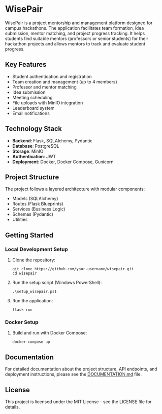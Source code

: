 # WisePair

WisePair is a project mentorship and management platform designed for campus hackathons. The application facilitates team formation, idea submission, mentor matching, and project progress tracking. It helps students find suitable mentors (professors or senior students) for their hackathon projects and allows mentors to track and evaluate student progress.

## Key Features

- Student authentication and registration
- Team creation and management (up to 4 members)
- Professor and mentor matching
- Idea submission
- Meeting scheduling
- File uploads with MinIO integration
- Leaderboard system
- Email notifications

## Technology Stack

- **Backend**: Flask, SQLAlchemy, Pydantic
- **Database**: PostgreSQL
- **Storage**: MinIO
- **Authentication**: JWT
- **Deployment**: Docker, Docker Compose, Gunicorn

## Project Structure

The project follows a layered architecture with modular components:
- Models (SQLAlchemy)
- Routes (Flask Blueprints)
- Services (Business Logic)
- Schemas (Pydantic)
- Utilities

## Getting Started

### Local Development Setup

1. Clone the repository:
   ```
   git clone https://github.com/your-username/wisepair.git
   cd wisepair
   ```

2. Run the setup script (Windows PowerShell):
   ```
   .\setup_wisepair.ps1
   ```

3. Run the application:
   ```
   flask run
   ```

### Docker Setup

1. Build and run with Docker Compose:
   ```
   docker-compose up
   ```

## Documentation

For detailed documentation about the project structure, API endpoints, and deployment instructions, please see the [DOCUMENTATION.md](DOCUMENTATION.md) file.

## License

This project is licensed under the MIT License - see the LICENSE file for details. 